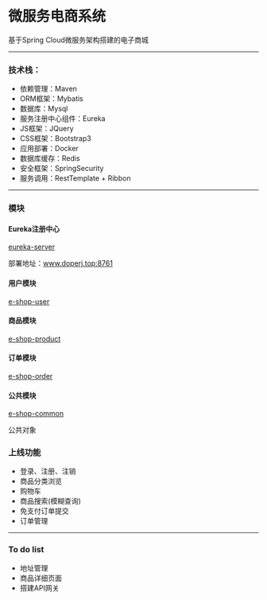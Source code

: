 # 微服务电商系统

基于Spring Cloud微服务架构搭建的电子商城

---
### 技术栈：
- 依赖管理：Maven
- ORM框架：Mybatis
- 数据库：Mysql
- 服务注册中心组件：Eureka
- JS框架：JQuery
- CSS框架：Bootstrap3
- 应用部署：Docker
- 数据库缓存：Redis
- 安全框架：SpringSecurity
- 服务调用：RestTemplate + Ribbon

---
### 模块
#### Eureka注册中心
[eureka-server](https://github.com/DoperJ/JavaEShop/tree/master/eureka-server)

部署地址：www.doperj.top:8761

#### 用户模块
[e-shop-user](https://github.com/DoperJ/JavaEShop/tree/master/e-shop-user)

#### 商品模块
[e-shop-product](https://github.com/DoperJ/JavaEShop/tree/master/e-shop-product)

#### 订单模块
[e-shop-order](https://github.com/DoperJ/JavaEShop/tree/master/e-shop-order)

#### 公共模块
[e-shop-common](https://github.com/DoperJ/JavaEShop/tree/master/e-shop-common)

公共对象

### 上线功能

- 登录、注册、注销
- 商品分类浏览
- 购物车
- 商品搜索(模糊查询)
- 免支付订单提交
- 订单管理

---
### To do list

- 地址管理
- 商品详细页面
- 搭建API网关
